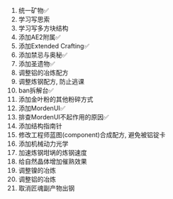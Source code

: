1. 统一矿物✅
2. 学习写思索
3. 学习写多方块结构
4. 添加AE2附属✅
5. 添加Extended Crafting✅
6. 添加禁忌与奥秘✅
7. 添加圣遗物✅
8. 调整铝的冶炼配方
9. 调整炼钢配方, 防止逃课
10. ban拆解台✅
11. 添加金叶粉的其他粉碎方式
12. 添加MordenUI✅
13. 排查MordenUI不起作用的原因✅
14. 添加结构指南针
15. 修改工程师蓝图(component)合成配方, 避免被铝锭卡
16. 添加机械动力光学
17. 加速炼钢坩埚的炼钢速度
18. 给自然晶体增加催熟效果
19. 调整镍的冶炼
20. 调整铝的冶炼
21. 取消匠魂副产物出钢